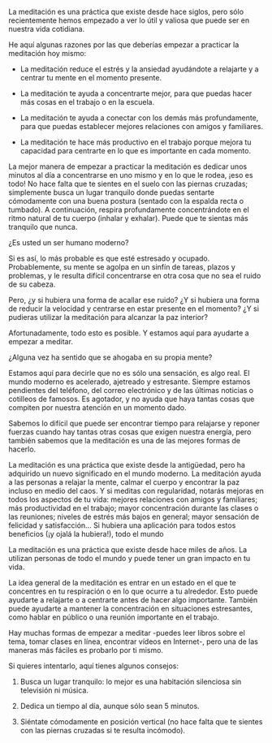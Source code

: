 La meditación es una práctica que existe desde hace siglos, pero sólo recientemente hemos empezado a ver lo útil y valiosa que puede ser en nuestra vida cotidiana.

He aquí algunas razones por las que deberías empezar a practicar la meditación hoy mismo:

- La meditación reduce el estrés y la ansiedad ayudándote a relajarte y a centrar tu mente en el momento presente.

- La meditación te ayuda a concentrarte mejor, para que puedas hacer más cosas en el trabajo o en la escuela.

- La meditación te ayuda a conectar con los demás más profundamente, para que puedas establecer mejores relaciones con amigos y familiares.

- La meditación te hace más productivo en el trabajo porque mejora tu capacidad para centrarte en lo que es importante en cada momento.

La mejor manera de empezar a practicar la meditación es dedicar unos minutos al día a concentrarse en uno mismo y en lo que le rodea, ¡eso es todo! No hace falta que te sientes en el suelo con las piernas cruzadas; simplemente busca un lugar tranquilo donde puedas sentarte cómodamente con una buena postura (sentado con la espalda recta o tumbado). A continuación, respira profundamente concentrándote en el ritmo natural de tu cuerpo (inhalar y exhalar). Puede que te sientas más tranquilo que nunca.

¿Es usted un ser humano moderno?

Si es así, lo más probable es que esté estresado y ocupado. Probablemente, su mente se agolpa en un sinfín de tareas, plazos y problemas, y le resulta difícil concentrarse en otra cosa que no sea el ruido de su cabeza.

Pero, ¿y si hubiera una forma de acallar ese ruido? ¿Y si hubiera una forma de reducir la velocidad y centrarse en estar presente en el momento? ¿Y si pudieras utilizar la meditación para alcanzar la paz interior?

Afortunadamente, todo esto es posible. Y estamos aquí para ayudarte a empezar a meditar.

¿Alguna vez ha sentido que se ahogaba en su propia mente?

Estamos aquí para decirle que no es sólo una sensación, es algo real. El mundo moderno es acelerado, ajetreado y estresante. Siempre estamos pendientes del teléfono, del correo electrónico y de las últimas noticias o cotilleos de famosos. Es agotador, y no ayuda que haya tantas cosas que compiten por nuestra atención en un momento dado.

Sabemos lo difícil que puede ser encontrar tiempo para relajarse y reponer fuerzas cuando hay tantas otras cosas que exigen nuestra energía, pero también sabemos que la meditación es una de las mejores formas de hacerlo.

La meditación es una práctica que existe desde la antigüedad, pero ha adquirido un nuevo significado en el mundo moderno. La meditación ayuda a las personas a relajar la mente, calmar el cuerpo y encontrar la paz incluso en medio del caos. Y si meditas con regularidad, notarás mejoras en todos los aspectos de tu vida: mejores relaciones con amigos y familiares; más productividad en el trabajo; mayor concentración durante las clases o las reuniones; niveles de estrés más bajos en general; mayor sensación de felicidad y satisfacción... Si hubiera una aplicación para todos estos beneficios (¡y ojalá la hubiera!), todo el mundo

La meditación es una práctica que existe desde hace miles de años. La utilizan personas de todo el mundo y puede tener un gran impacto en tu vida.

La idea general de la meditación es entrar en un estado en el que te concentres en tu respiración o en lo que ocurre a tu alrededor. Esto puede ayudarte a relajarte o a centrarte antes de hacer algo importante. También puede ayudarte a mantener la concentración en situaciones estresantes, como hablar en público o una reunión importante en el trabajo.

Hay muchas formas de empezar a meditar -puedes leer libros sobre el tema, tomar clases en línea, encontrar vídeos en Internet-, pero una de las maneras más fáciles es probarlo por ti mismo.

Si quieres intentarlo, aquí tienes algunos consejos:

1. Busca un lugar tranquilo: lo mejor es una habitación silenciosa sin televisión ni música.

2. Dedica un tiempo al día, aunque sólo sean 5 minutos.

3. Siéntate cómodamente en posición vertical (no hace falta que te sientes con las piernas cruzadas si te resulta incómodo).

